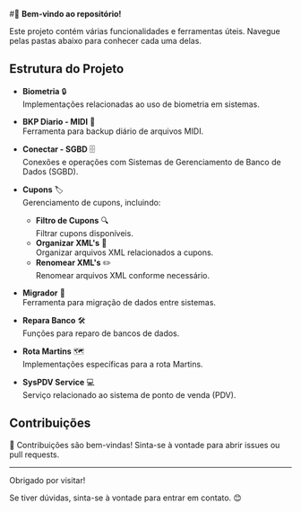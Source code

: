 #👋 **Bem-vindo ao repositório!**

Este projeto contém várias funcionalidades e ferramentas úteis. Navegue pelas pastas abaixo para conhecer cada uma delas.

## Estrutura do Projeto

- **Biometria** 🔒  
  Implementações relacionadas ao uso de biometria em sistemas.

- **BKP Diario - MIDI** 🎵  
  Ferramenta para backup diário de arquivos MIDI.

- **Conectar - SGBD** 🗄️  
  Conexões e operações com Sistemas de Gerenciamento de Banco de Dados (SGBD).

- **Cupons** 🏷️  
  Gerenciamento de cupons, incluindo:
  - **Filtro de Cupons** 🔍  
    Filtrar cupons disponíveis.
  - **Organizar XML's** 📂  
    Organizar arquivos XML relacionados a cupons.
  - **Renomear XML's** ✏️  
    Renomear arquivos XML conforme necessário.

- **Migrador** 🚀  
  Ferramenta para migração de dados entre sistemas.

- **Repara Banco** 🛠️  
  Funções para reparo de bancos de dados.

- **Rota Martins** 🗺️  
  Implementações específicas para a rota Martins.

- **SysPDV Service** 💻  
  Serviço relacionado ao sistema de ponto de venda (PDV).

## Contribuições

🤝 Contribuições são bem-vindas! Sinta-se à vontade para abrir issues ou pull requests.

---

Obrigado por visitar! 

Se tiver dúvidas, sinta-se à vontade para entrar em contato. 😊